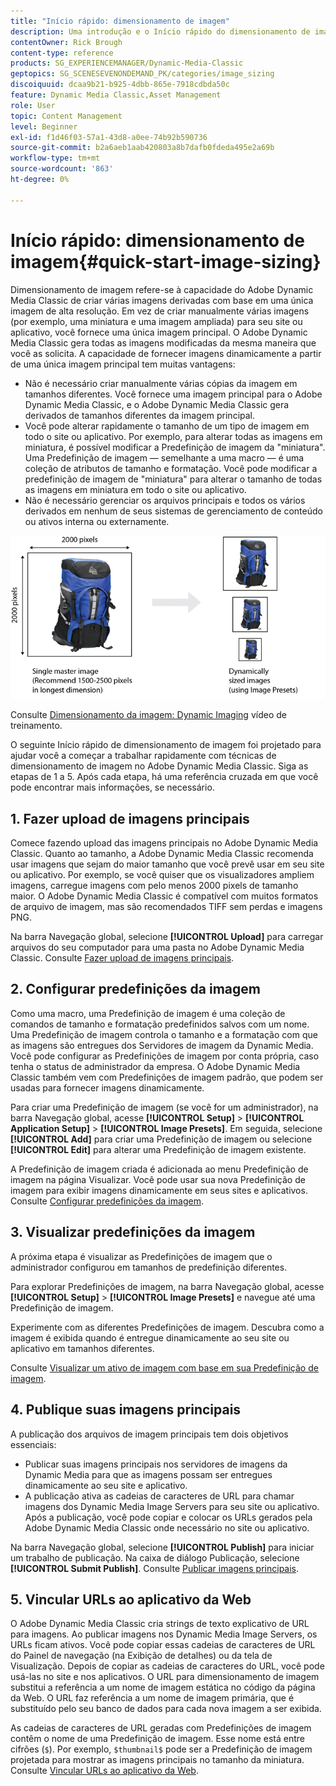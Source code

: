 ```yaml
---
title: "Início rápido: dimensionamento de imagem"
description: Uma introdução e o Início rápido do dimensionamento de imagem para ajudar você a começar a usar rapidamente as técnicas de dimensionamento de imagem no Adobe Dynamic Media Classic.
contentOwner: Rick Brough
content-type: reference
products: SG_EXPERIENCEMANAGER/Dynamic-Media-Classic
geptopics: SG_SCENESEVENONDEMAND_PK/categories/image_sizing
discoiquuid: dcaa9b21-b925-4dbb-865e-7918cdbda50c
feature: Dynamic Media Classic,Asset Management
role: User
topic: Content Management
level: Beginner
exl-id: f1d46f03-57a1-43d8-a0ee-74b92b590736
source-git-commit: b2a6aeb1aab420803a8b7dafb0fdeda495e2a69b
workflow-type: tm+mt
source-wordcount: '863'
ht-degree: 0%

---
```


# Início rápido: dimensionamento de imagem{#quick-start-image-sizing}

Dimensionamento de imagem refere-se à capacidade do Adobe Dynamic Media Classic de criar várias imagens derivadas com base em uma única imagem de alta resolução. Em vez de criar manualmente várias imagens (por exemplo, uma miniatura e uma imagem ampliada) para seu site ou aplicativo, você fornece uma única imagem principal. O Adobe Dynamic Media Classic gera todas as imagens modificadas da mesma maneira que você as solicita. A capacidade de fornecer imagens dinamicamente a partir de uma única imagem principal tem muitas vantagens:

* Não é necessário criar manualmente várias cópias da imagem em tamanhos diferentes. Você fornece uma imagem principal para o Adobe Dynamic Media Classic, e o Adobe Dynamic Media Classic gera derivados de tamanhos diferentes da imagem principal.
* Você pode alterar rapidamente o tamanho de um tipo de imagem em todo o site ou aplicativo. Por exemplo, para alterar todas as imagens em miniatura, é possível modificar a Predefinição de imagem da &quot;miniatura&quot;. Uma Predefinição de imagem — semelhante a uma macro — é uma coleção de atributos de tamanho e formatação. Você pode modificar a predefinição de imagem de &quot;miniatura&quot; para alterar o tamanho de todas as imagens em miniatura em todo o site ou aplicativo.
* Não é necessário gerenciar os arquivos principais e todos os vários derivados em nenhum de seus sistemas de gerenciamento de conteúdo ou ativos interna ou externamente.

![É possível criar várias imagens derivadas em tamanhos diferentes do mesmo arquivo principal de alta resolução.](/help/using/assets/is_derivative_sizes_popup.png)

Consulte [Dimensionamento da imagem: Dynamic Imaging](https://s7d5.scene7.com/s7viewers/html5/VideoViewer.html?videoserverurl=https://s7d5.scene7.com/is/content/&amp;emailurl=https://s7d5.scene7.com/s7/emailFriend&amp;serverUrl=https://s7d5.scene7.com/is/image/&amp;config=Scene7SharedAssets/Universal_HTML5_Video&amp;contenturl=https://s7d5.scene7.com/skins/&amp;asset=S7tutorials/557_Image%20Sizing_converted%20renamed_Dynamic%20Imaging-AVS) vídeo de treinamento.

O seguinte Início rápido de dimensionamento de imagem foi projetado para ajudar você a começar a trabalhar rapidamente com técnicas de dimensionamento de imagem no Adobe Dynamic Media Classic. Siga as etapas de 1 a 5. Após cada etapa, há uma referência cruzada em que você pode encontrar mais informações, se necessário.

## 1. Fazer upload de imagens principais

Comece fazendo upload das imagens principais no Adobe Dynamic Media Classic. Quanto ao tamanho, a Adobe Dynamic Media Classic recomenda usar imagens que sejam do maior tamanho que você prevê usar em seu site ou aplicativo. Por exemplo, se você quiser que os visualizadores ampliem imagens, carregue imagens com pelo menos 2000 pixels de tamanho maior. O Adobe Dynamic Media Classic é compatível com muitos formatos de arquivo de imagem, mas são recomendados TIFF sem perdas e imagens PNG.

Na barra Navegação global, selecione **[!UICONTROL Upload]** para carregar arquivos do seu computador para uma pasta no Adobe Dynamic Media Classic. Consulte [Fazer upload de imagens principais](uploading-master-images.md#uploading_master_images).

## 2. Configurar predefinições da imagem

Como uma macro, uma Predefinição de imagem é uma coleção de comandos de tamanho e formatação predefinidos salvos com um nome. Uma Predefinição de imagem controla o tamanho e a formatação com que as imagens são entregues dos Servidores de imagem da Dynamic Media. Você pode configurar as Predefinições de imagem por conta própria, caso tenha o status de administrador da empresa. O Adobe Dynamic Media Classic também vem com Predefinições de imagem padrão, que podem ser usadas para fornecer imagens dinamicamente.

Para criar uma Predefinição de imagem (se você for um administrador), na barra Navegação global, acesse **[!UICONTROL Setup]** > **[!UICONTROL Application Setup]** > **[!UICONTROL Image Presets]**. Em seguida, selecione **[!UICONTROL Add]** para criar uma Predefinição de imagem ou selecione **[!UICONTROL Edit]** para alterar uma Predefinição de imagem existente.

A Predefinição de imagem criada é adicionada ao menu Predefinição de imagem na página Visualizar. Você pode usar sua nova Predefinição de imagem para exibir imagens dinamicamente em seus sites e aplicativos. Consulte [Configurar predefinições da imagem](setting-image-presets.md#setting_up_image_presets).

## 3. Visualizar predefinições da imagem

A próxima etapa é visualizar as Predefinições de imagem que o administrador configurou em tamanhos de predefinição diferentes.

Para explorar Predefinições de imagem, na barra Navegação global, acesse **[!UICONTROL Setup]** > **[!UICONTROL Image Presets]** e navegue até uma Predefinição de imagem.

Experimente com as diferentes Predefinições de imagem. Descubra como a imagem é exibida quando é entregue dinamicamente ao seu site ou aplicativo em tamanhos diferentes.

Consulte [Visualizar um ativo de imagem com base em sua Predefinição de imagem](previewing-asset.md#previewing_an_image_asset_based_on_its_image_preset).

## 4. Publique suas imagens principais

A publicação dos arquivos de imagem principais tem dois objetivos essenciais:

* Publicar suas imagens principais nos servidores de imagens da Dynamic Media para que as imagens possam ser entregues dinamicamente ao seu site e aplicativo.
* A publicação ativa as cadeias de caracteres de URL para chamar imagens dos Dynamic Media Image Servers para seu site ou aplicativo. Após a publicação, você pode copiar e colocar os URLs gerados pela Adobe Dynamic Media Classic onde necessário no site ou aplicativo.

Na barra Navegação global, selecione **[!UICONTROL Publish]** para iniciar um trabalho de publicação. Na caixa de diálogo Publicação, selecione **[!UICONTROL Submit Publish]**. Consulte [Publicar imagens principais](publishing-master-images.md#publishing_master_images).

## 5. Vincular URLs ao aplicativo da Web

O Adobe Dynamic Media Classic cria strings de texto explicativo de URL para imagens. Ao publicar imagens nos Dynamic Media Image Servers, os URLs ficam ativos. Você pode copiar essas cadeias de caracteres de URL do Painel de navegação (na Exibição de detalhes) ou da tela de Visualização. Depois de copiar as cadeias de caracteres do URL, você pode usá-las no site e nos aplicativos. O URL para dimensionamento de imagem substitui a referência a um nome de imagem estática no código da página da Web. O URL faz referência a um nome de imagem primária, que é substituído pelo seu banco de dados para cada nova imagem a ser exibida.

As cadeias de caracteres de URL geradas com Predefinições de imagem contêm o nome de uma Predefinição de imagem. Esse nome está entre cifrões (`$`). Por exemplo, `$thumbnail$` pode ser a Predefinição de imagem projetada para mostrar as imagens principais no tamanho da miniatura. Consulte [Vincular URLs ao aplicativo da Web](linking-urls-web-application.md#linking_urls_to_your_web_application).
